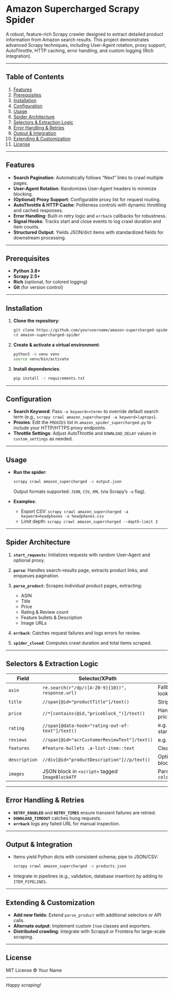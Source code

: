 # Amazon Supercharged Scrapy Spider

A robust, feature-rich Scrapy crawler designed to extract detailed product information from Amazon search results. This project demonstrates advanced Scrapy techniques, including User-Agent rotation, proxy support, AutoThrottle, HTTP caching, error handling, and custom logging (Rich integration).

---

## Table of Contents

1. [Features](#features)
2. [Prerequisites](#prerequisites)
3. [Installation](#installation)
4. [Configuration](#configuration)
5. [Usage](#usage)
6. [Spider Architecture](#spider-architecture)
7. [Selectors & Extraction Logic](#selectors--extraction-logic)
8. [Error Handling & Retries](#error-handling--retries)
9. [Output & Integration](#output--integration)
10. [Extending & Customization](#extending--customization)
11. [License](#license)

---

## Features

* **Search Pagination**: Automatically follows “Next” links to crawl multiple pages.
* **User-Agent Rotation**: Randomizes User-Agent headers to minimize blocking.
* **(Optional) Proxy Support**: Configurable proxy list for request routing.
* **AutoThrottle & HTTP Cache**: Politeness controls with dynamic throttling and cached responses.
* **Error Handling**: Built-in retry logic and `errback` callbacks for robustness.
* **Signal Hooks**: Tracks start and close events to log crawl duration and item counts.
* **Structured Output**: Yields JSON/dict items with standardized fields for downstream processing.

---

## Prerequisites

* **Python 3.8+**
* **Scrapy 2.5+**
* **Rich** (optional, for colored logging)
* **Git** (for version control)

---

## Installation

1. **Clone the repository**:

   ```bash
   git clone https://github.com/yourusername/amazon-supercharged-spider.git
   cd amazon-supercharged-spider
   ```

2. **Create & activate a virtual environment**:

   ```bash
   python3 -m venv venv
   source venv/bin/activate
   ```

3. **Install dependencies**:

   ```bash
   pip install -r requirements.txt
   ```

---

## Configuration

* **Search Keyword**: Pass `-a keyword=<term>` to override default search term (e.g., `scrapy crawl amazon_supercharged -a keyword=laptops`).
* **Proxies**: Edit the `PROXIES` list in `amazon_spider_supercharged.py` to include your HTTP/HTTPS proxy endpoints.
* **Throttle Settings**: Adjust AutoThrottle and `DOWNLOAD_DELAY` values in `custom_settings` as needed.

---

## Usage

* **Run the spider**:

  ```bash
  scrapy crawl amazon_supercharged -o output.json
  ```

  Output formats supported: `JSON`, `CSV`, `XML` (via Scrapy’s `-o` flag).

* **Examples**:

  * Export CSV:  `scrapy crawl amazon_supercharged -a keyword=headphones -o headphones.csv`
  * Limit depth:  `scrapy crawl amazon_supercharged --depth-limit 3`

---

## Spider Architecture

1. **`start_requests`**: Initializes requests with random User-Agent and optional proxy.
2. **`parse`**: Handles search-results page, extracts product links, and enqueues pagination.
3. **`parse_product`**: Scrapes individual product pages, extracting:

   * ASIN
   * Title
   * Price
   * Rating & Review count
   * Feature bullets & Description
   * Image URLs
4. **`errback`**: Catches request failures and logs errors for review.
5. **`spider_closed`**: Computes crawl duration and total items scraped.

---

## Selectors & Extraction Logic

| Field         | Selector/XPath                                   | Notes                         |
| ------------- | ------------------------------------------------ | ----------------------------- |
| `asin`        | `re.search(r"/dp/([A-Z0-9]{10})", response.url)` | Fallback to table lookup      |
| `title`       | `//span[@id="productTitle"]/text()`              | Stripped whitespace           |
| `price`       | `//*[contains(@id,"priceblock_")]/text()`        | Handles multiple price blocks |
| `rating`      | `//span[@data-hook="rating-out-of-text"]/text()` | e.g. “4.5 out of 5 stars”     |
| `reviews`     | `//span[@id="acrCustomerReviewText"]/text()`     | e.g. “1,234 ratings”          |
| `features`    | `#feature-bullets .a-list-item::text`            | Cleans empty items            |
| `description` | `//div[@id="productDescription"]//p/text()`      | Optional long text block      |
| `images`      | JSON block in `<script>` tagged `ImageBlockATF`  | Parses `colorImages.initial`  |

---

## Error Handling & Retries

* **`RETRY_ENABLED`** and **`RETRY_TIMES`** ensure transient failures are retried.
* **`DOWNLOAD_TIMEOUT`** catches hung requests.
* **`errback`** logs any failed URL for manual inspection.

---

## Output & Integration

* Items yield Python dicts with consistent schema; pipe to JSON/CSV:

  ```bash
  scrapy crawl amazon_supercharged -o products.json
  ```
* Integrate in pipelines (e.g., validation, database insertion) by adding to `ITEM_PIPELINES`.

---

## Extending & Customization

* **Add new fields**: Extend `parse_product` with additional selectors or API calls.
* **Alternate output**: Implement custom `Item` classes and exporters.
* **Distributed crawling**: Integrate with Scrapyd or Frontera for large-scale scraping.

---

## License

MIT License © Your Name

---

*Happy scraping!*
